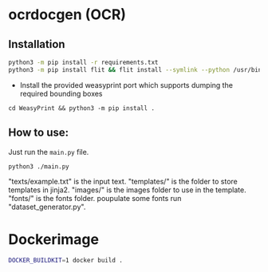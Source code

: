 # ocrdocgen (OCR)

## Installation
```bash
python3 -m pip install -r requirements.txt
python3 -m pip install flit && flit install --symlink --python /usr/bin/python3
```
* Install the provided weasyprint port which supports dumping the required bounding boxes 
``` 
cd WeasyPrint && python3 -m pip install . 
```

## How to use:
Just run the `main.py` file. 
```bash
python3 ./main.py
```

"texts/example.txt" is the input text.
"templates/" is the folder to store templates in jinja2.
"images/" is the images folder to use in the template.
"fonts/" is the fonts folder. poupulate some fonts
run "dataset_generator.py".


# Dockerimage

```bash
DOCKER_BUILDKIT=1 docker build . 
```